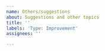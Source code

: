 ```yaml
---
name: Others/suggestions
about: Suggestions and other topics
title: ''
labels: 'Type: Improvement'
assignees: ''

---
```



